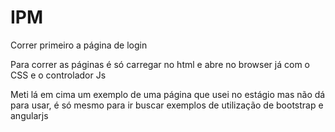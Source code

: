 # IPM
Correr primeiro a página de login

Para correr as páginas é só carregar no html e abre no browser já com o CSS e o controlador Js

Meti lá em cima um exemplo de uma página que usei no estágio mas não dá para usar, é só mesmo para ir buscar exemplos de utilização de bootstrap e angularjs
